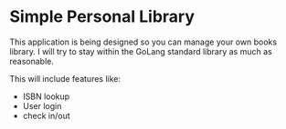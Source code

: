 # Simple Personal Library

This application is being designed so you can manage your own books library. I will try to stay within the GoLang standard library as much as reasonable.

This will include features like:
- ISBN lookup
- User login
- check in/out